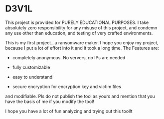 # D3V1L
This project is provided for PURELY EDUCATIONAL PURPOSES. I take absolutely
zero responsibility for any misuse of this project, and condemn any use other
than education, and testing of very crafted environments.

This is my first project...a ransomware maker.
I hope you enjoy my project, because I put a lot of effort into it and it took a long time.
The Features are:
- completely anonymous. No servers, no IPs are needed

- fully customizable

- easy to understand

- secure encryption for encryption key and victim files

and modifiable. Pls do not publish the tool as yours and mention that you have the basis of me if you modify the tool!

I hope you have a lot of fun analyzing and trying out this tool!t
